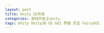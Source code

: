 ```yaml
---
layout: post
title: Unity UI开发
categories: 游戏开发之unity
tags: Unity Unity3D UI GUI 界面 交互 FairyGUI 
---
```


